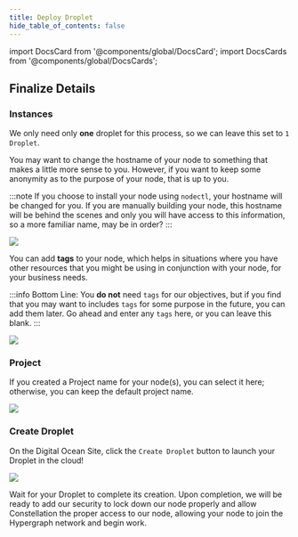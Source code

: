 ```yaml
---
title: Deploy Droplet
hide_table_of_contents: false
---
```


import DocsCard from '@components/global/DocsCard';
import DocsCards from '@components/global/DocsCards';

<head>
  <title>Digital Ocean</title>
  <meta
    name="description"
    content="Final Steps towards launching a Digital Ocean Droplet in the Digital Ocean cloud."
  />
</head>

## Finalize Details

### Instances
We only need only **one** droplet for this process, so we can leave this set to `1 Droplet`.


You may want to change the hostname of your node to something that makes a little more sense to you. However, if you want to keep some anonymity as to the purpose of your node, that is up to you.

:::note
If you choose to install your node using `nodectl`, your hostname will be changed for you.  If you are manually building your node, this hostname will be behind the scenes and only you will have access to this information, so a more familiar name, may be in order?
:::

![](/img/validator_nodes/node-do-launch1.png)

You can add **tags** to your node, which helps in situations where you have other resources that you might be using in conjunction with your node, for your business needs.

:::info
Bottom Line: You **do not** need `tags` for our objectives, but if you find that you may want to includes `tags` for some purpose in the future, you can add them later. Go ahead and enter any `tags` here, or you can leave this blank.
:::

![](/img/validator_nodes/node-do-launch2.png)

### Project

If you created a Project name for your node(s), you can select it here; otherwise, you can keep the default project name.

![](/img/validator_nodes/node-do-project.png)


### Create Droplet

On the Digital Ocean Site, click the `Create Droplet` button to launch your Droplet in the cloud!

![](/img/validator_nodes/node-do-launch3.png)

Wait for your Droplet to complete its creation. Upon completion, we will be ready to add our security to lock down our node properly and allow Constellation the proper access to our node, allowing your node to join the Hypergraph network and begin work.